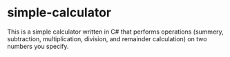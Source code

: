 # simple-calculator
This is a simple calculator written in C# that performs operations (summery, subtraction, multiplication, division, and remainder calculation) on two numbers you specify.
